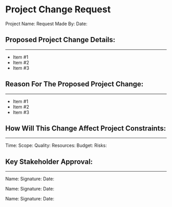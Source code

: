 # Project Change Request
Project Name: 
Request Made By: 
Date: 
## Proposed Project Change Details:
---
- Item #1
- Item #2
- Item #3
## Reason For The Proposed Project Change:
---
- Item #1
- Item #2
- Item #3
## How Will This Change Affect Project Constraints:
---
Time:
Scope:
Quality: 
Resources:
Budget: 
Risks:
## Key Stakeholder Approval:
---
Name: 
Signature: 
Date: 

Name: 
Signature: 
Date: 

Name: 
Signature: 
Date: 